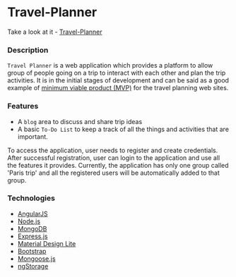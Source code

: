 # Travel-Planner

Take a look at it - [Travel-Planner](https://travelplanner-1.herokuapp.com/)

### Description
`Travel Planner` is a web application which provides a platform to allow group of people going on a trip to interact with each other and plan the trip activities. It is in the initial stages of development and can be said as a good example of [minimum viable product (MVP)](https://en.wikipedia.org/wiki/Minimum_viable_product) for the travel planning web sites. 

### Features 
* A `blog` area to discuss and share trip ideas
* A basic `To-Do List` to keep a track of all the things and activities that are important. 

To access the application, user needs to register and create credentials. After successful registration, user can login to the application and use all the features it provides. Currently, the application has only one group called 'Paris trip' and all the registered users will be automatically added to that group.

### Technologies
* [AngularJS](https://angularjs.org/)
* [Node.js](https://nodejs.org/en/)
* [MongoDB](https://www.mongodb.com/)
* [Express.js](http://expressjs.com/)
* [Material Design Lite](https://getmdl.io/)
* [Bootstrap](http://getbootstrap.com/)
* [Mongoose.js](http://mongoosejs.com/)
* [ngStorage](https://github.com/gsklee/ngStorage)
